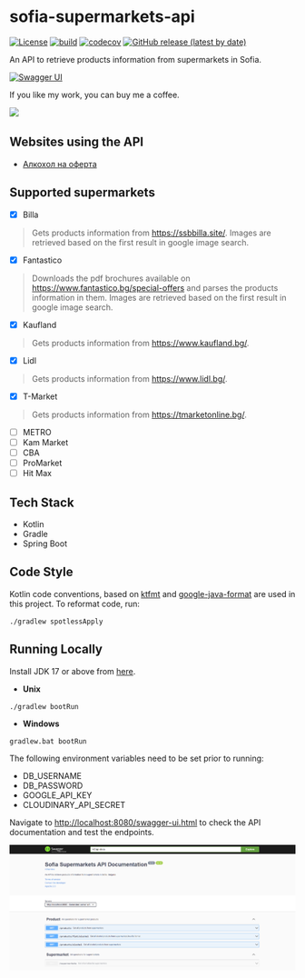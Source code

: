 # sofia-supermarkets-api

[![License](https://img.shields.io/github/license/StefanBratanov/sofia-supermarkets-api?logo=apache)](https://github.com/StefanBratanov/sofia-supermarkets-api/blob/master/LICENSE)
[![build](https://github.com/StefanBratanov/sofia-supermarkets-api/actions/workflows/gradle.yml/badge.svg)](https://github.com/StefanBratanov/sofia-supermarkets-api/actions/workflows/gradle.yml)
[![codecov](https://codecov.io/gh/StefanBratanov/sofia-supermarkets-api/branch/master/graph/badge.svg?token=3V3THIY6AX)](https://codecov.io/gh/StefanBratanov/sofia-supermarkets-api)
[![GitHub release (latest by date)](https://img.shields.io/github/v/release/stefanbratanov/sofia-supermarkets-api)](https://github.com/StefanBratanov/sofia-supermarkets-api/releases/latest)

An API to retrieve products information from supermarkets in Sofia.

[![Swagger UI](https://validator.swagger.io/validator?url=https://api.naoferta.net/v3/api-docs/)](https://api.naoferta.net/swagger-ui.html)

If you like my work, you can buy me a coffee.

<a href="https://www.buymeacoffee.com/stefanbratanov"><img src="https://img.buymeacoffee.com/button-api/?text=Buy me a coffee&emoji=&slug=stefanbratanov&button_colour=FFDD00&font_colour=000000&font_family=Lato&outline_colour=000000&coffee_colour=ffffff"></a>

## Websites using the API

- [Алкохол на оферта](https://naoferta.net/)

## Supported supermarkets

- [x] Billa

> Gets products information from https://ssbbilla.site/. Images are retrieved based on the first
> result in google image search.

- [x] Fantastico

> Downloads the pdf brochures available on https://www.fantastico.bg/special-offers and parses the
> products information in them. Images are retrieved based on the first result in google image search.

- [x] Kaufland

> Gets products information from https://www.kaufland.bg/.

- [x] Lidl

> Gets products information from https://www.lidl.bg/.

- [x] T-Market

> Gets products information from https://tmarketonline.bg/.

- [ ] METRO
- [ ] Kam Market
- [ ] CBA
- [ ] ProMarket
- [ ] Hit Max

## Tech Stack

* Kotlin
* Gradle
* Spring Boot

## Code Style

Kotlin code conventions, based on [ktfmt](https://github.com/facebook/ktfmt) and [google-java-format](https://github.com/google/google-java-format) are used in this project. To reformat code, run:

```
./gradlew spotlessApply
```

## Running Locally

Install JDK 17 or above from [here](https://jdk.java.net/).

* **Unix** 
```
./gradlew bootRun
```
* **Windows**
```
gradlew.bat bootRun
```

The following environment variables need to be set prior to running:

* DB_USERNAME
* DB_PASSWORD
* GOOGLE_API_KEY
* CLOUDINARY_API_SECRET

Navigate to <http://localhost:8080/swagger-ui.html> to check the API documentation and
test the endpoints.

![API Documentation](images/swagger-ui.png)
